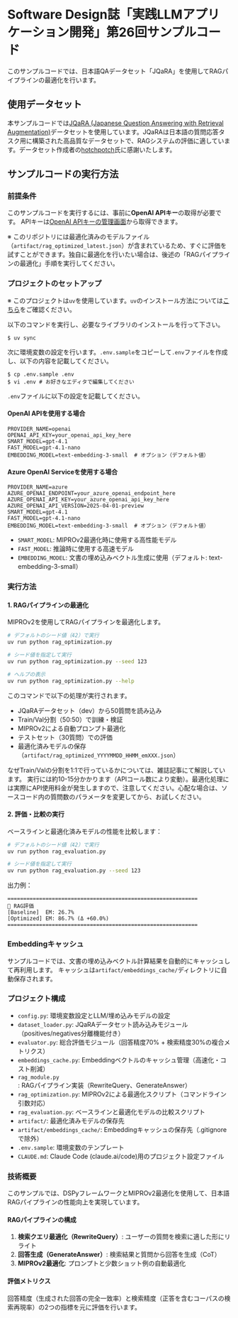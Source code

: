 # Software Design誌「実践LLMアプリケーション開発」第26回サンプルコード

このサンプルコードでは、日本語QAデータセット「JQaRA」を使用してRAGパイプラインの最適化を行います。

## 使用データセット

本サンプルコードでは[JQaRA (Japanese Question Answering with Retrieval Augmentation)](https://huggingface.co/datasets/hotchpotch/JQaRA)データセットを使用しています。JQaRAは日本語の質問応答タスク用に構築された高品質なデータセットで、RAGシステムの評価に適しています。データセット作成者の[hotchpotch](https://huggingface.co/hotchpotch)氏に感謝いたします。

## サンプルコードの実行方法

### 前提条件

このサンプルコードを実行するには、事前に**OpenAI APIキー**の取得が必要です。
APIキーは[OpenAI APIキーの管理画面](https://platform.openai.com/api-keys)から取得できます。

※ このリポジトリには最適化済みのモデルファイル（`artifact/rag_optimized_latest.json`）が含まれているため、すぐに評価を試すことができます。独自に最適化を行いたい場合は、後述の「RAGパイプラインの最適化」手順を実行してください。

### プロジェクトのセットアップ

※ このプロジェクトは`uv`を使用しています。`uv`のインストール方法については[こちら](https://github.com/astral-sh/uv)をご確認ください。

以下のコマンドを実行し、必要なライブラリのインストールを行って下さい。

```
$ uv sync
```

次に環境変数の設定を行います。`.env.sample`をコピーして`.env`ファイルを作成し、以下の内容を記載してください。

```
$ cp .env.sample .env
$ vi .env # お好きなエディタで編集してください
```

`.env`ファイルに以下の設定を記載してください。

#### OpenAI APIを使用する場合

```
PROVIDER_NAME=openai
OPENAI_API_KEY=your_openai_api_key_here
SMART_MODEL=gpt-4.1
FAST_MODEL=gpt-4.1-nano
EMBEDDING_MODEL=text-embedding-3-small  # オプション（デフォルト値）
```

#### Azure OpenAI Serviceを使用する場合

```
PROVIDER_NAME=azure
AZURE_OPENAI_ENDPOINT=your_azure_openai_endpoint_here
AZURE_OPENAI_API_KEY=your_azure_openai_api_key_here
AZURE_OPENAI_API_VERSION=2025-04-01-preview
SMART_MODEL=gpt-4.1
FAST_MODEL=gpt-4.1-nano
EMBEDDING_MODEL=text-embedding-3-small  # オプション（デフォルト値）
```

- `SMART_MODEL`: MIPROv2最適化時に使用する高性能モデル
- `FAST_MODEL`: 推論時に使用する高速モデル
- `EMBEDDING_MODEL`: 文書の埋め込みベクトル生成に使用（デフォルト: text-embedding-3-small）

### 実行方法

#### 1. RAGパイプラインの最適化

MIPROv2を使用してRAGパイプラインを最適化します。

```bash
# デフォルトのシード値（42）で実行
uv run python rag_optimization.py

# シード値を指定して実行
uv run python rag_optimization.py --seed 123

# ヘルプの表示
uv run python rag_optimization.py --help
```

このコマンドで以下の処理が実行されます。

- JQaRAデータセット（dev）から50質問を読み込み
- Train/Val分割（50:50）で訓練・検証
- MIPROv2による自動プロンプト最適化
- テストセット（30質問）での評価
- 最適化済みモデルの保存（`artifact/rag_optimized_YYYYMMDD_HHMM_emXXX.json`）

なぜTrain/Valの分割を1:1で行っているかについては、雑誌記事にて解説しています。
実行には約10-15分かかります（APIコール数により変動）。最適化処理には実際にAPI使用料金が発生しますので、注意してください。心配な場合は、ソースコード内の質問数のパラメータを変更してから、お試しください。

#### 2. 評価・比較の実行

ベースラインと最適化済みモデルの性能を比較します：

```bash
# デフォルトのシード値（42）で実行
uv run python rag_evaluation.py

# シード値を指定して実行
uv run python rag_evaluation.py --seed 123
```

出力例：
```
============================================================
🔬 RAG評価
[Baseline]  EM: 26.7%
[Optimized] EM: 86.7% (Δ +60.0%)
============================================================
```

### Embeddingキャッシュ

サンプルコードでは、文書の埋め込みベクトル計算結果を自動的にキャッシュして再利用します。
キャッシュは`artifact/embeddings_cache/`ディレクトリに自動保存されます。

### プロジェクト構成

- `config.py`: 環境変数設定とLLM/埋め込みモデルの設定
- `dataset_loader.py`: JQaRAデータセット読み込みモジュール（positives/negatives分離機能付き）
- `evaluator.py`: 総合評価モジュール（回答精度70% + 検索精度30%の複合メトリクス）
- `embeddings_cache.py`: Embeddingベクトルのキャッシュ管理（高速化・コスト削減）
- `rag_module.py`: RAGパイプライン実装（RewriteQuery、GenerateAnswer）
- `rag_optimization.py`: MIPROv2による最適化スクリプト（コマンドライン引数対応）
- `rag_evaluation.py`: ベースラインと最適化モデルの比較スクリプト
- `artifact/`: 最適化済みモデルの保存先
- `artifact/embeddings_cache/`: Embeddingキャッシュの保存先（.gitignoreで除外）
- `.env.sample`: 環境変数のテンプレート
- `CLAUDE.md`: Claude Code (claude.ai/code)用のプロジェクト設定ファイル

### 技術概要

このサンプルでは、DSPyフレームワークとMIPROv2最適化を使用して、日本語RAGパイプラインの性能向上を実現しています。

#### RAGパイプラインの構成

1. **検索クエリ最適化（RewriteQuery）**: ユーザーの質問を検索に適した形にリライト
2. **回答生成（GenerateAnswer）**: 検索結果と質問から回答を生成（CoT）
3. **MIPROv2最適化**: プロンプトと少数ショット例の自動最適化

#### 評価メトリクス

回答精度（生成された回答の完全一致率）と検索精度（正答を含むコーパスの検索再現率）の2つの指標を元に評価を行います。
